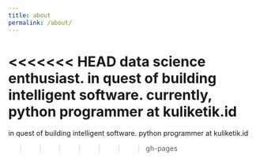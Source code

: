 ```yaml
---
title: about
permalink: /about/
---
```


<<<<<<< HEAD
data science enthusiast. in quest of building intelligent software. currently, python programmer at kuliketik.id
=======
in quest of building intelligent software. python programmer at kuliketik.id
>>>>>>> gh-pages
